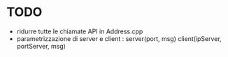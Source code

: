 # TODO
* ridurre tutte le chiamate API in Address.cpp
* parametrizzazione di server e client : server(port, msg) client(ipServer, portServer, msg)

